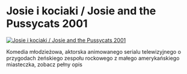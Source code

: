 Josie i kociaki / Josie and the Pussycats 2001 
=============
[![Josie i kociaki / Josie and the Pussycats 2001 ](http://vidos.pl/images/player.gif)](http://vidos.pl/josie-i-kociaki-josie-and-the-pussycats-2001)

 Komedia młodzieżowa, aktorska animowanego serialu telewizyjnego o przygodach żeńskiego zespołu rockowego z małego amerykańskiego miasteczka, zobacz pełny opis
